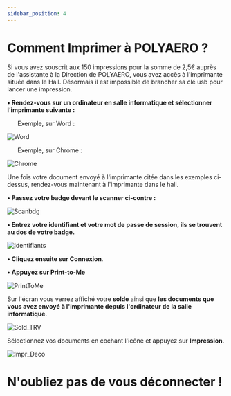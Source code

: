 ```yaml
---
sidebar_position: 4
---
```


# Comment Imprimer à POLYAERO ?

Si vous avez souscrit aux 150 impressions pour la somme de 2,5€ auprès de l'assistante à la Direction de POLYAERO, vous avez accès à l'imprimante située dans le Hall.
Désormais il est impossible de brancher sa clé usb pour lancer une impression.

**•	Rendez-vous sur un ordinateur en salle informatique et sélectionner l’imprimante suivante :**
<ul>Exemple, sur Word :</ul>

![Word](/img/manuel-print/impr.png)

<ul>Exemple, sur Chrome :</ul>

![Chrome](/img/manuel-print/imprch.png)

Une fois votre document envoyé à l'imprimante citée dans les exemples ci-dessus, rendez-vous maintenant à l'imprimante dans le hall.

**• Passez votre badge devant le scanner ci-contre :**

![Scanbdg](/img/manuel-print/scanbdgg.png)

 **• Entrez votre identifiant et votre mot de passe de session, ils se trouvent au dos de votre badge.**

![Identifiants](/img/manuel-print/idimpr.png)

**• Cliquez ensuite sur Connexion**.

**• Appuyez sur Print-to-Me**

![PrintToMe](/img/manuel-print/printtome.png)

Sur l'écran vous verrez affiché votre **solde** ainsi que **les documents que vous avez envoyé à l'imprimante depuis l'ordinateur de la salle informatique**.

![Sold_TRV](/img/manuel-print/sold_trv.png)

Sélectionnez vos documents en cochant l'icône et appuyez sur **Impression**.

![Impr_Deco](/img/manuel-print/impr_deco.png)

# N'oubliez pas de vous déconnecter !
